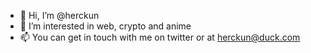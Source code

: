 - 👋 Hi, I’m @herckun
- 👀 I’m interested in web, crypto and anime
- 📫 You can get in touch with me on twitter or at herckun@duck.com

<!---
herckun/herckun is a ✨ special ✨ repository because its `README.md` (this file) appears on your GitHub profile.
You can click the Preview link to take a look at your changes.
--->
